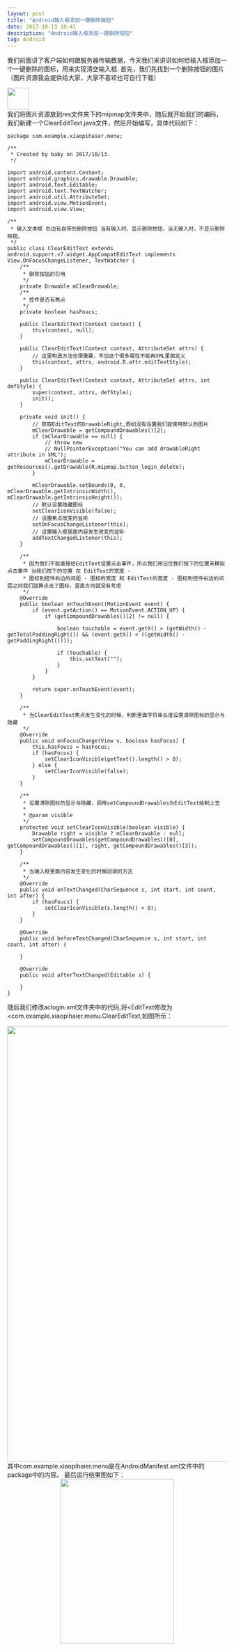 ```yaml
---
layout: post
title: "Android输入框添加一键删除按钮"
date: 2017-10-13 10:41
description: "Android输入框添加一键删除按钮"
tag: Android
---
```


我们前面讲了客户端如何跟服务器传输数据，今天我们来讲讲如何给输入框添加一个一键删除的图标，用来实现清空输入框.
首先，我们先找到一个删除按钮的图片（图片资源我会提供给大家，大家不喜欢也可自行下载）
<div >
	<img src="/images/image/button_login_delete.png" height="50" width="50" />
</div>
我们将图片资源放到res文件夹下的mipmap文件夹中，随后就开始我们的编码，我们新建一个ClearEditText.java文件，然后开始编写，具体代码如下：

```
package com.example.xiaopihaier.menu;

/**
 * Created by baby on 2017/10/13.
 */

import android.content.Context;
import android.graphics.drawable.Drawable;
import android.text.Editable;
import android.text.TextWatcher;
import android.util.AttributeSet;
import android.view.MotionEvent;
import android.view.View;

/**
 * 输入文本框 右边有自带的删除按钮 当有输入时，显示删除按钮，当无输入时，不显示删除按钮。
 */
public class ClearEditText extends android.support.v7.widget.AppCompatEditText implements View.OnFocusChangeListener, TextWatcher {
    /**
     * 删除按钮的引用
     */
    private Drawable mClearDrawable;
    /**
     * 控件是否有焦点
     */
    private boolean hasFoucs;

    public ClearEditText(Context context) {
        this(context, null);
    }

    public ClearEditText(Context context, AttributeSet attrs) {
        // 这里构造方法也很重要，不加这个很多属性不能再XML里面定义
        this(context, attrs, android.R.attr.editTextStyle);
    }

    public ClearEditText(Context context, AttributeSet attrs, int defStyle) {
        super(context, attrs, defStyle);
        init();
    }

    private void init() {
        // 获取EditText的DrawableRight,假如没有设置我们就使用默认的图片
        mClearDrawable = getCompoundDrawables()[2];
        if (mClearDrawable == null) {
            // throw new
            // NullPointerException("You can add drawableRight attribute in XML");
            mClearDrawable = getResources().getDrawable(R.mipmap.button_login_delete);
        }

        mClearDrawable.setBounds(0, 0, mClearDrawable.getIntrinsicWidth(), mClearDrawable.getIntrinsicHeight());
        // 默认设置隐藏图标
        setClearIconVisible(false);
        // 设置焦点改变的监听
        setOnFocusChangeListener(this);
        // 设置输入框里面内容发生改变的监听
        addTextChangedListener(this);
    }

    /**
     * 因为我们不能直接给EditText设置点击事件，所以我们用记住我们按下的位置来模拟点击事件 当我们按下的位置 在 EditText的宽度 -
     * 图标到控件右边的间距 - 图标的宽度 和 EditText的宽度 - 图标到控件右边的间距之间我们就算点击了图标，竖直方向就没有考虑
     */
    @Override
    public boolean onTouchEvent(MotionEvent event) {
        if (event.getAction() == MotionEvent.ACTION_UP) {
            if (getCompoundDrawables()[2] != null) {

                boolean touchable = event.getX() > (getWidth() - getTotalPaddingRight()) && (event.getX() < ((getWidth() - getPaddingRight())));

                if (touchable) {
                    this.setText("");
                }
            }
        }

        return super.onTouchEvent(event);
    }

    /**
     * 当ClearEditText焦点发生变化的时候，判断里面字符串长度设置清除图标的显示与隐藏
     */
    @Override
    public void onFocusChange(View v, boolean hasFocus) {
        this.hasFoucs = hasFocus;
        if (hasFocus) {
            setClearIconVisible(getText().length() > 0);
        } else {
            setClearIconVisible(false);
        }
    }

    /**
     * 设置清除图标的显示与隐藏，调用setCompoundDrawables为EditText绘制上去
     *
     * @param visible
     */
    protected void setClearIconVisible(boolean visible) {
        Drawable right = visible ? mClearDrawable : null;
        setCompoundDrawables(getCompoundDrawables()[0], getCompoundDrawables()[1], right, getCompoundDrawables()[3]);
    }

    /**
     * 当输入框里面内容发生变化的时候回调的方法
     */
    @Override
    public void onTextChanged(CharSequence s, int start, int count, int after) {
        if (hasFoucs) {
            setClearIconVisible(s.length() > 0);
        }
    }

    @Override
    public void beforeTextChanged(CharSequence s, int start, int count, int after) {

    }

    @Override
    public void afterTextChanged(Editable s) {

    }
}
```
随后我们修改aclogin.xml文件夹中的代码,将<EditText修改为<com.example.xiaopihaier.menu.ClearEditText,如图所示：
<div align="center">
	<img src="/images/image/editext.png" height="1000" width="900" />
</div>
其中com.example.xiaopihaier.menu是在AndroidManifest.xml文件中的package中的内容。
最后运行结果图如下：
<div align="center">
	<img src="/images/image/menu.png" height="379" width="261" />
</div>
